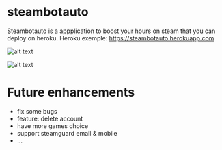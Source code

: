 # steambotauto
Steambotauto is a appplication to boost your hours on steam that you can deploy on heroku.
Heroku exemple:
https://steambotauto.herokuapp.com

![alt text](https://i.gyazo.com/7ad489019141b91eeab88e197c91d939.jpg)

![alt text](https://www.boosting-service.com/images/steam-hour-boost.png)


# Future enhancements
- fix some bugs
- feature: delete account
- have more games choice
- support steamguard email & mobile
- ...

